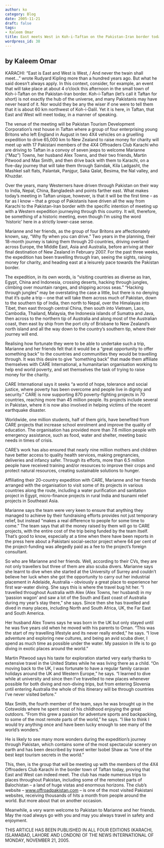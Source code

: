 ```yaml
---
author: ko
category: Blog
date: 2005-11-21
draft: false
tags:
- Kaleem Omar
title: East meets West in Koh-i-Taftan on the Pakistan-Iran border today
wordpress_id: 38
---
```


## by Kaleem Omar

KARACHI: “East is East and West is West, / And never the twain shall meet…” wrote Rudyard Kipling more than a hundred years ago. But what he said doesn’t always apply. In this context, consider, for example, an event that will take place at about 4 o’clock this afternoon in the small town of Koh-i-Taftan on the Pakistan-Iran border. Koh-i-Taftan (let’s call it Taftan for short) is not exactly the hub of the universe, and many Pakistanis may have never heard of it. Nor would they be any the wiser if one were to tell them that it is about 60 km northwest of Koh-i-Dalil. Yet it is here, in Taftan, that East and West will meet today, in a manner of speaking.

The venue of the meeting will be Pakistan Tourism Development Corporation’s rest house in Taftan where a group of four enterprising young Britons who left England in August in two 4X4 vehicles on a gruelling expedition to drive 65,000 km to New Zealand to raise money for charity will meet up with 17 Pakistani members of the 4X4 Offroaders Club Karachi who are driving to Taftan in a convoy of seven jeeps to welcome Marianne (“Maz”) Towns, her husband Alex Towns, and their two friends, Martin Pitwood and Max Smith, and then drive back with them to Karachi, on a five-day journey that will take them through Saindak, Kila Ladgasht, the Mashkel salt flats, Palantak, Panjgur, Saka Qalat, Besima, the Nal valley, and Khuzdar.

Over the years, many Westerners have driven through Pakistan on their way to India, Nepal, China, Bangladesh and points farther east. What makes today’s meeting in Taftan unique, however, is that it will be the first time – as far as I know – that a group of Pakistanis have driven all the way from Karachi to the Pakistan-Iran border with the specific intention of meeting up with a Western expedition journeying through this country. It will, therefore, be something of a historic meeting, even though I’m using the word ‘historic’ here in a strictly lower-case sense.

Marianne and her friends, as the group of four Britons are affectionately known, say, “Why fly when you can drive.” Two years in the planning, their 18-month journey is taking them through 20 countries, driving overland across Europe, the Middle East, Asia and Australia, before arriving at their final destination of New Zealand in February 2007. For the past three weeks, the expedition has been travelling through Iran, seeing the sights, raising money for charity, and heading east at a leisurely pace towards the Pakistan border.

The expedition, in its own words, is “visiting countries as diverse as Iran, Egypt, China and Indonesia, crossing deserts, hacking through jungles, climbing over mountain ranges, and shipping across seas.” “Hacking through jungles” may be overstating the case a little, but there is no denying that it’s quite a trip – one that will take them across much of Pakistan, down to the southern tip of India, then north to Nepal, over the Himalayas into Tibet, then east through central China, then south into Vietnam, Laos, Cambodia, Thailand, Malaysia, the Indonesia islands of Sumatra and Java, then across to the northern tip of Australia and along most of the Australian coast, then east by ship from the port city of Brisbane to New Zealand’s north island and all the way down to the country’s southern tip, where their journey will end.

Realising how fortunate they were to be able to undertake such a trip, Marianne and her friends felt that it would be a “great opportunity to offer something back” to the countries and communities they would be travelling through. It was this desire to give “something back” that made them affiliate themselves with CARE International, a humanitarian organisation working to help end world poverty, and set themselves the task of trying to raise money for the charity.

CARE International says it seeks “a world of hope, tolerance and social justice, where poverty has been overcome and people live in dignity and security.” CARE is now supporting 870 poverty-fighting projects in 70 countries, reaching more than 45 million people. Its projects include several in Pakistan, where it is now also involved in helping victims of the recent earthquake disaster.

Worldwide, one million students, half of them girls, have benefited from CARE projects that increase school enrolment and improve the quality of education. The organisation has provided more than 7.6 million people with emergency assistance, such as food, water and shelter, meeting basic needs in times of crisis.

CARE’s work has also ensured that nearly nine million mothers and children have better access to quality health services, making pregnancies, deliveries and infancy safer. Through its efforts, more than 6.5 million people have received training and/or resources to improve their crops and protect natural resources, creating sustainable solutions to hunger.

Affiliating their 20-country expedition with CARE, Marianne and her friends arranged with the organisation to visit some of its projects in various countries along the route, including a water purification and sanitation project in Egypt, micro-finance projects in rural India and tsunami relief projects in Southeast Asia.

Marianne says the team were very keen to ensure that anything they managed to achieve by their fundraising efforts provides not just temporary relief, but instead “makes a real difference to people for some time to come.” The team says that all the money raised by them will go to CARE projects, with the entire cost of the trip being funded by the team itself. That’s good to know, especially at a time when there have been reports in the press here about a Pakistani social-sector project where 64 per cent of the project-funding was allegedly paid as a fee to the project’s foreign consultant.

So who are Marianne and her friends. Well, according to their CVs, they are not only travellers but three of them are also scuba divers. Marianne says she learnt to dive when she started at the University of Surrey and couldn’t believe her luck when she got the opportunity to carry out her industrial placement in Adelaide, Australia – obviously a great place to experience her first war-water diving. She says this is where the travel bug hit her. “I travelled throughout Australia with Alex (Alex Towns, her husband) in my ‘passion wagon’ and saw a lot of the South and East coast of Australia during my year’s stay there,” she says. Since then she has travelled and dived in many places, including North and South Africa, UK, the Far East and South America.

Her husband Alex Towns says he was born in the UK but only stayed until he was five years old when he moved with his parents to Oman. “This was the start of my travelling lifestyle and its never really ended,” he says. “I love adventure and exploring new cultures, and being an avid scuba diver, I spend as much time as possible under the water. My passion in life is to go diving in exotic places around the world.”

Martin Pitwood says his taste for exploration started very early thanks to extensive travel in the United States while he was living there as a child. “On moving back to the UK, I was fortunate to have a regular family caravan holidays around the UK and Western Europe,” he says. “I learned to dive while at university and since then I’ve travelled to new places whenever possible for both diving and non-diving trips, but from entering Slovenia until entering Australia the whole of this itinerary will be through countries I’ve never visited before.”

Max Smith, the fourth member of the team, says he was brought up in the Cotswolds where he spent most of his childhood enjoying the great outdoors. “From this grew a passion for adventure sports and backpacking, to some of the most remote parts of the world,” he says. “I like to think I would try anything once and have been lucky enough to see many of the world’s wonders.”

He is likely to see many more wonders during the expedition’s journey through Pakistan, which contains some of the most spectacular scenery on earth and has been described by travel writer Isobel Shaw as “one of the best kept tourism secrets in the world.”

This, then, is the group that will be meeting up with the members of the 4X4 Offroaders Club Karachi in the border town of Taftan today, proving that East and West can indeed meet. The club has made numerous trips to places throughout Pakistan, including some of the remotest parts of Balochistan – a land of huge vistas and enormous horizons. The club’s website – www.offroadpakistan.com – is one of the most visited Pakistani websites, receiving thousands of hits a month from people around the world. But more about that on another occasion.

Meanwhile, a very warm welcome to Pakistan to Marianne and her friends. May the road always go with you and may you always travel in safety and enjoyment.

THIS ARTICLE HAS BEEN PUBLISHED IN ALL FOUR EDITIONS (KARACHI, ISLAMABAD, LAHORE AND LONDON) OF THE NEWS INTERNATIONAL OF MONDAY, NOVEMBER 21, 2005.